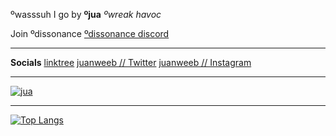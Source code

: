 ºwasssuh I go by **ºjua**
_ºwreak havoc_

Join ºdissonance
[ºdissonance discord](https://discord.gg/b7d92v8)

---

**Socials**
[linktree](https://linktr.ee/juanweeb)
[juanweeb // Twitter](https://twitter.com/juanweeb)
[juanweeb // Instagram](https://www.instagram.com/juanweeb/)


---


[![jua](https://github-readme-stats.vercel.app/api?username=aksxaay&show_icons=true&theme=midnight-purple)](https://github.com/aksxaay)


---


[![Top Langs](https://github-readme-stats.vercel.app/api/top-langs/?username=anuraghazra&layout=compact)](https://github.com/aksxaay)
